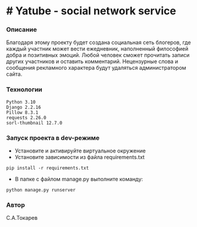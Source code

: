 # # Yatube - social network service

### Описание
Благодаря этому проекту будет создана cоциальная сеть блогеров, где каждый участник может вести ежедневник, наполненный философией добра и позитивных эмоций.
Любой человек сможет прочитать записи других участников и оставить комментарий. Нецензурные слова и сообщения рекламного характера будут удаляться администратором сайта.
### Технологии
```
Python 3.10
Django 2.2.16
Pillow 8.3.1
requests 2.26.0
sorl-thumbnail 12.7.0
```
### Запуск проекта в dev-режиме
- Установите и активируйте виртуальное окружение
- Установите зависимости из файла requirements.txt
```
pip install -r requirements.txt
```
- В папке с файлом manage.py выполните команду:
```
python manage.py runserver
```
### Автор
С.А.Токарев
